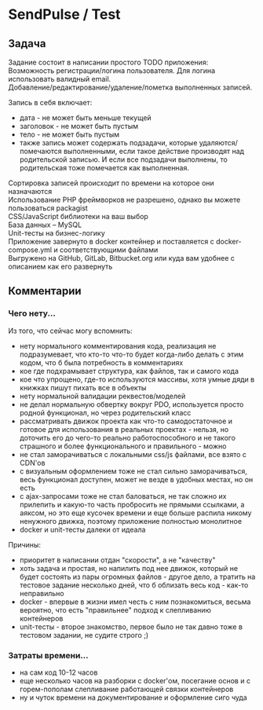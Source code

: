 # SendPulse / Test

## Задача

Задание состоит в написании простого TODO приложения:\
Возможность регистрации/логина пользователя. Для логина использовать валидный email.\
Добавление/редактирование/удаление/пометка выполненных записей.

Запись в себя включает:
* дата - не может быть меньше текущей
* заголовок - не может быть пустым
* тело - не может быть пустым
* также запись может содержать подзадачи, которые удаляются/помечаются выполненными, если такое действие производят над родительской записью. И если все подзадачи выполнены, то родительская тоже помечается как выполненная.

Сортировка записей происходит по времени на которое они назначаются\
Использование PHP фреймворков не разрешено, однако вы можете пользоваться packagist\
CSS/JavaScript библиотеки на ваш выбор\
База данных – MySQL\
Unit-тесты на бизнес-логику\
Приложение завернуто в  docker контейнер и поставляется с docker-compose.yml и соответствующими файлами\
Выгружено на GitHub, GitLab, Bitbucket.org или куда вам удобнее с описанием как его развернуть

## Комментарии

### Чего нету...

Из того, что сейчас могу вспомнить:

* нету нормального комментирования кода, реализация не подразумевает, что кто-то что-то будет когда-либо делать с этим кодом, что б была потребность в комментариях
* кое где подхрамывает структура, как файлов, так и самого кода
* кое что упрощено, где-то используются массивы, хотя умные дяди в книжках пишут пихать все в объекты
* нету нормальной валидации реквестов/моделей
* не делал нормальную обвертку вокруг PDO, используется просто родной функционал, но через родительский класс
* рассматривать движок проекта как что-то самодостаточное и готовое для использования в реальных проектах - нельзя, но доточить его до чего-то реально работоспособного и не такого страшного и более функционального и правильного - можно
* не стал заморачиваться с локальными css/js файлами, все взято с CDN'ов
* с визуальным оформлением тоже не стал сильно заморачиваться, весь функционал доступен, может не везде в удобных местах, но он есть
* с ajax-запросами тоже не стал баловаться, не так сложно их прилепить и какую-то часть пробросить не прямыми ссылками, а аяксом, но это еще кусочек времени и еще больше распила никому ненужного движка, поэтому приложение полностью монолитное
* docker и unit-тесты далеки от идеала

Причины:

* приоритет в написании отдан "скорости", а не "качеству"
* хоть задача и простая, но напилить под нее движок, который не будет состоять из пары огромных файлов - другое дело, а тратить на тестовое задание несколько дней, что б облизать весь код - как-то неправильно
* docker - впервые в жизни имел честь с ним познакомиться, весьма вероятно, что есть "правильнее" подход к слепливанию контейнеров
* unit-тесты - второе знакомство, первое было не так давно тоже в тестовом задании, не судите строго ;)

### Затраты времени...

* на сам код 10-12 часов
* еще несколько часов на разборки с docker'ом, посегание основ и с горем-пополам слепливание работающей связки контейнеров
* ну и чуток времени на документирование и оформление сиго чуда
